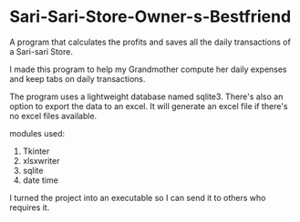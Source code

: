 # Sari-Sari-Store-Owner-s-Bestfriend
A program that calculates the profits and saves all the daily transactions of a Sari-sari Store.


I made this program to help my Grandmother compute her daily expenses and keep tabs on daily transactions.

The program uses a lightweight database named sqlite3.
There's also an option to export the data to an excel. It will generate an excel file if there's no excel files available.

modules used:
  1. Tkinter
  2. xlsxwriter
  3. sqlite
  4. date time


I turned the project into an executable so I can send it to others who requires it.
